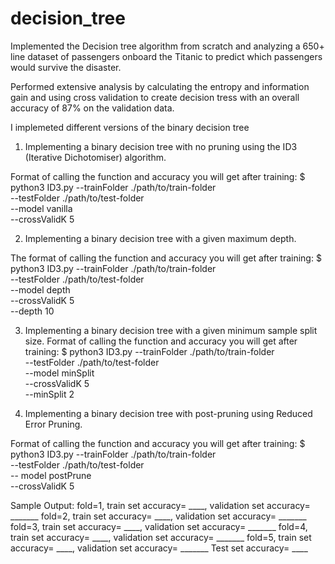 # decision_tree
Implemented the Decision tree algorithm from scratch and analyzing a 650+ line dataset of passengers onboard the Titanic to predict which passengers would survive the disaster.

Performed extensive analysis by calculating the entropy and information gain and using cross validation to create decision tress with an overall accuracy of 87% on the validation data.

I implemeted different versions of the binary decision tree

1. Implementing a binary decision tree with no pruning using the ID3 (Iterative Dichotomiser) algorithm. 

Format of calling the function and accuracy you will get after training:
$ python3 ID3.py --trainFolder ./path/to/train-folder \
--testFolder ./path/to/test-folder \
--model vanilla \
--crossValidK 5

2. Implementing a binary decision tree with a given maximum depth. 

The format of calling the function and accuracy you will get after training:
$ python3 ID3.py --trainFolder ./path/to/train-folder \
--testFolder ./path/to/test-folder \
--model depth \
--crossValidK 5 \
--depth 10

3. Implementing a binary decision tree with a given minimum sample split size. 
Format of calling the function and accuracy you will get after training:
$ python3 ID3.py --trainFolder ./path/to/train-folder \
--testFolder ./path/to/test-folder \
--model minSplit \
--crossValidK 5 \
--minSplit 2

4. Implementing a binary decision tree with post-pruning using Reduced Error Pruning.

Format of calling the function and accuracy you will get after training:
$ python3 ID3.py --trainFolder ./path/to/train-folder \
--testFolder ./path/to/test-folder \
-- model postPrune \
--crossValidK 5

Sample Output:
fold=1, train set accuracy= ____, validation set accuracy= _______
fold=2, train set accuracy= ____, validation set accuracy= _______
fold=3, train set accuracy= ____, validation set accuracy= _______
fold=4, train set accuracy= ____, validation set accuracy= _______
fold=5, train set accuracy= ____, validation set accuracy= _______
Test set accuracy= ____